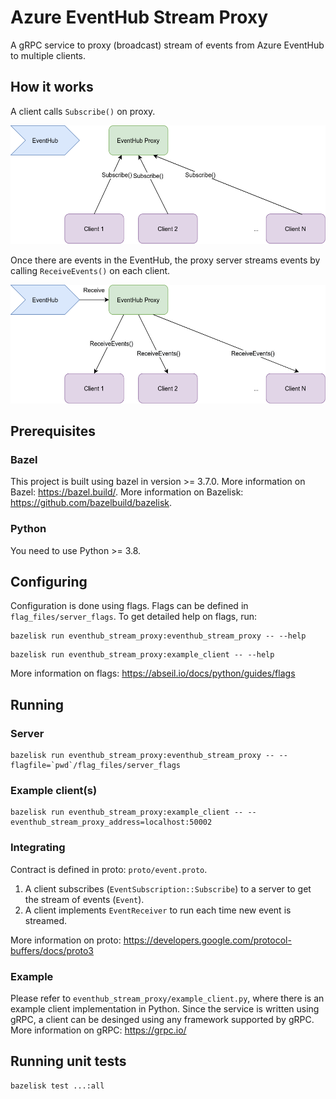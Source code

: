 # Azure EventHub Stream Proxy
A gRPC service to proxy (broadcast) stream of events from Azure EventHub to multiple clients.

## How it works

A client calls `Subscribe()` on proxy.

![](diagrams/sub.png)

Once there are events in the EventHub, the proxy server streams events by calling `ReceiveEvents()` on each client.

![](diagrams/receive.png)

## Prerequisites

### Bazel
This project is built using bazel in version >= 3.7.0.
More information on Bazel: https://bazel.build/.
More information on Bazelisk: https://github.com/bazelbuild/bazelisk.

### Python
You need to use Python >= 3.8.

## Configuring
Configuration is done using flags.
Flags can be defined in `flag_files/server_flags`. To get detailed help on flags, run:
```
bazelisk run eventhub_stream_proxy:eventhub_stream_proxy -- --help
```
```
bazelisk run eventhub_stream_proxy:example_client -- --help
```

More information on flags: https://abseil.io/docs/python/guides/flags

## Running
### Server
```
bazelisk run eventhub_stream_proxy:eventhub_stream_proxy -- --flagfile=`pwd`/flag_files/server_flags
```

### Example client(s)
```
bazelisk run eventhub_stream_proxy:example_client -- --eventhub_stream_proxy_address=localhost:50002
```

### Integrating
Contract is defined in proto: `proto/event.proto`.
1. A client subscribes (`EventSubscription::Subscribe`) to a server to get the stream of events (`Event`).
1. A client implements `EventReceiver` to run each time new event is streamed.

More information on proto: https://developers.google.com/protocol-buffers/docs/proto3

### Example
Please refer to `eventhub_stream_proxy/example_client.py`, where there is an example client implementation in Python.
Since the service is written using gRPC, a client can be desinged using any framework supported by gRPC.
More information on gRPC: https://grpc.io/

## Running unit tests
```
bazelisk test ...:all
```
